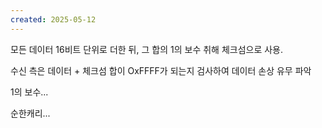```yaml
---
created: 2025-05-12
---
```

모든 데이터 16비트 단위로 더한 뒤, 그 합의 1의 보수 취해 체크섬으로 사용.

수신 측은 데이터 + 체크섬 합이 OxFFFF가 되는지 검사하여 데이터 손상 유무 파악

1의 보수...

순한캐리...
